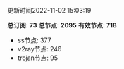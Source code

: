 更新时间2022-11-02 15:03:19

**总订阅: 73**
**总节点: 2095**
**有效节点: 718**
- ss节点: 377
- v2ray节点: 246
- trojan节点: 95
